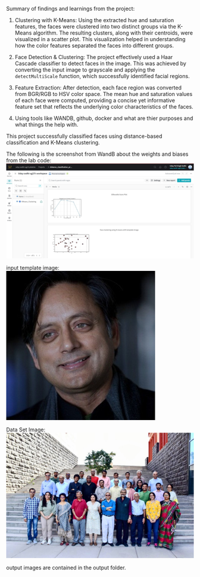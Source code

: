 Summary of findings and learnings from the project:

1. Clustering with K-Means: Using the extracted hue and saturation features, the faces were clustered into two distinct groups via the K-Means algorithm.  The resulting clusters, along with their centroids, were visualized in a scatter plot. This visualization helped in understanding how the color features separated the faces into different groups.
2. Face Detection & Clustering: The project effectively used a Haar Cascade classifier to detect faces in the image. This was achieved by converting the input image to grayscale and applying the `detectMultiScale` function, which successfully identified facial regions.

3. Feature Extraction: After detection, each face region was converted from BGR/RGB to HSV color space. The mean hue and saturation values of each face were computed, providing a concise yet informative feature set that reflects the underlying color characteristics of the faces.

4. Using tools like WANDB, github, docker and what are thier purposes and what things the help with.

This project successfully classified faces using distance-based classification and K-Means clustering.

The following is the screenshot from WandB about the weights and biases from the lab code:
![input image 3](wandb.jpg)

input template image:
![input image 1](Dr_Shashi_Tharoor.jpg)

Data Set Image:
![input image 2](Plaksha_Faculty.jpg)

output images are contained in the output folder.